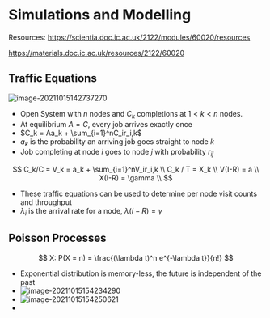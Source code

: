 # Simulations and Modelling

Resources: https://scientia.doc.ic.ac.uk/2122/modules/60020/resources

https://materials.doc.ic.ac.uk/resources/2122/60020

## Traffic Equations

![image-20211015142737270](/home/max/Sync/Imperial/Year3/SimulationsAndModelling/Notes/Notes.assets/image-20211015142737270.png)

- Open System with $n$ nodes and $C_k$ completions at $1<k<n$ nodes.
- At equilibrium $A = C$, every job arrives exactly once
- $C_k = Aa_k + \sum_{i=1}^nC_ir_i,k$
- $a_k$ is the probability an arriving job goes straight to node $k$
- Job completing at node $i$ goes to node $j$ with probability $r_{ij}$

$$
C_k/C = V_k = a_k + \sum_{i=1}^nV_ir_i,k \\
  C_k / T = X_k \\
  V(I-R) = a \\
  X(I-R) = \gamma \\
$$

- These traffic equations can be used to determine per node visit counts and throughput 
- $\lambda_i$ is the arrival rate for a node, $\lambda(I-R)=\gamma$

## Poisson Processes 

$$
X: P(X = n) = \frac{(\lambda t)^n e^{-\lambda t}}{n!}
$$

- Exponential distribution is memory-less, the future is independent of the past
- ![image-20211015154234290](/home/max/Sync/Imperial/Year3/SimulationsAndModelling/Notes/Notes.assets/image-20211015154234290.png)
- ![image-20211015154250621](/home/max/Sync/Imperial/Year3/SimulationsAndModelling/Notes/Notes.assets/image-20211015154250621.png)
-  